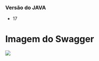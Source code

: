 ### Versão do JAVA

- 17

# Imagem do Swagger

![](https://github.com/user-attachments/assets/f4e7f468-8c56-46de-9ecc-641d6b0102aa)
